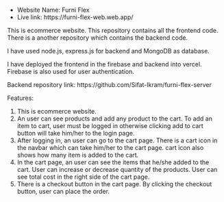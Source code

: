 <ul>
  <li>
    Website Name: Furni Flex
  </li>
  <li>
    Live link: https://furni-flex-web.web.app/
  </li>
</ul>

<p>This is ecommerce website. This repository contains all the frontend code. There is a another repository which contains the backend code.</p>
<p>I have used node.js, express.js for backend and MongoDB as database.</p>
<p> I have deployed the frontend in the firebase and backend into vercel. Firebase is also used for user authentication.</p>
<p>Backend repository link: https://github.com/Sifat-Ikram/furni-flex-server</p>


Features:
<ol>
  <li>This is ecommerce website.</li>
  <li>An user can see products and add any product to the cart. To add an item to cart, user must be logged in otherwise clicking add to cart button will take him/her to the login page.</li>
  <li>After logging in, an user can go to the cart page. There is a cart icon in the navbar which can take him/her to the cart page. cart icon also shows how many item is added to the cart.</li>
  <li>In the cart page, an user can see the items that he/she added to the cart. User can increase or decrease quantity of the products. User can see total cost in the right side of the cart page.</li>
  <li>There is a checkout button in the cart page. By clicking the checkout button, user can place the order.</li>
</ol>
